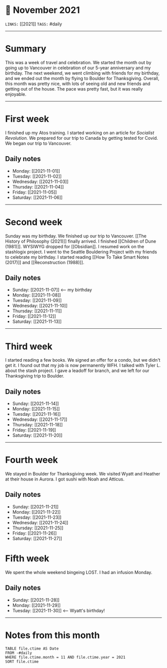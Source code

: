 # 📅 November 2021
`LINKS:` [[2021]]
`TAGS:` #daily 

---
# Summary
This was a week of travel and celebration. We started the month out by going up to Vancouver in celebration of our 5-year anniversary and my birthday. The next weekend, we went climbing with friends for my birthday, and we ended out the month by flying to Boulder for Thanksgiving. Overall, this month was pretty nice, with lots of seeing old and new friends and getting out of the house. The pace was pretty fast, but it was really enjoyable. 

---
# First week
I finished up my Atos training. I started working on an article for *Socialist Revolution.* We prepared for our trip to Canada by getting tested for Covid. We began our trip to Vancouver. 

## Daily notes
- Monday: [[2021-11-01]]
- Tuesday: [[2021-11-02]]
- Wednesday: [[2021-11-03]]
- Thursday: [[2021-11-04]]
- Friday: [[2021-11-05]]
- Saturday: [[2021-11-06]]

---
# Second week
Sunday was my birthday. We finished up our trip to Vancouver. [[The History of Philosophy (2021)]] finally arrived. I finished [[Children of Dune (1981)]]. WYSIWYG dropped for [[Obsidian]]. I resumed work on the stashlogix project. I went to the Seattle Bouldering Project with my friends to celebrate my birthday. I started reading [[How To Take Smart Notes (2017)]] and [[Reconstruction (1988)]]. 

## Daily notes
- Sunday: [[2021-11-07]] <-- my birthday
- Monday: [[2021-11-08]]
- Tuesday: [[2021-11-09]]
- Wednesday: [[2021-11-10]]
- Thursday: [[2021-11-11]]
- Friday: [[2021-11-12]]
- Saturday: [[2021-11-13]]

---
# Third week
I started reading a few books. We signed an offer for a condo, but we didn't get it. I found out that my job is now permanently WFH. I talked with Tyler L. about the stash project. I gave a leadoff for branch, and we left for our Thanksgiving trip to Boulder. 

## Daily notes
- Sunday: [[2021-11-14]]
- Monday: [[2021-11-15]]
- Tuesday: [[2021-11-16]]
- Wednesday: [[2021-11-17]]
- Thursday: [[2021-11-18]]
- Friday: [[2021-11-19]]
- Saturday: [[2021-11-20]]

---
# Fourth week
We stayed in Boulder for Thanksgiving week. We visited Wyatt and Heather at their house in Aurora. I got sushi with Noah and Atticus.

## Daily notes
- Sunday: [[2021-11-21]]
- Monday: [[2021-11-22]]
- Tuesday: [[2021-11-23]]
- Wednesday: [[2021-11-24]]
- Thursday: [[2021-11-25]]
- Friday: [[2021-11-26]]
- Saturday: [[2021-11-27]]

# Fifth week
We spent the whole weekend bingeing LOST. I had an infusion Monday. 

## Daily notes
- Sunday: [[2021-11-28]]
- Monday: [[2021-11-29]]
- Tuesday: [[2021-11-30]] <-- Wyatt's birthday!

---
# Notes from this month
```dataview
TABLE file.ctime AS Date
FROM -#daily
WHERE file.ctime.month = 11 AND file.ctime.year = 2021
SORT file.ctime
```